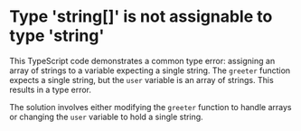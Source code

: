 # Type 'string[]' is not assignable to type 'string'

This TypeScript code demonstrates a common type error: assigning an array of strings to a variable expecting a single string.  The `greeter` function expects a single string, but the `user` variable is an array of strings. This results in a type error.

The solution involves either modifying the `greeter` function to handle arrays or changing the `user` variable to hold a single string.
